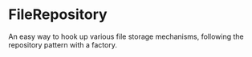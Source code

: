 # FileRepository
An easy way to hook up various file storage mechanisms, following the repository pattern with a factory. 
